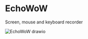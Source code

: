 # EchoWoW

Screen, mouse and keyboard recorder


![EchoWoW drawio](https://github.com/Mrasipila/EchoWoW/assets/30113273/d3017fa9-f542-472f-a5e7-b1fb4de99c5a)
